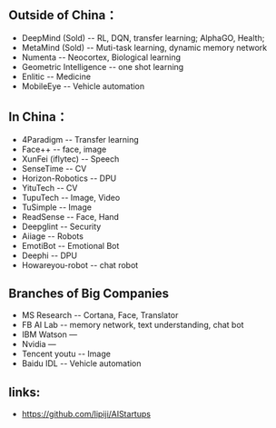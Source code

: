 
## Outside of China：
* DeepMind (Sold) -- RL, DQN, transfer learning; AlphaGO, Health;
* MetaMind (Sold) -- Muti-task learning, dynamic memory network
* Numenta -- Neocortex, Biological learning
* Geometric Intelligence -- one shot learning
* Enlitic -- Medicine
* MobileEye -- Vehicle automation 

## In China：
* 4Paradigm -- Transfer learning
* Face++ -- face, image
* XunFei (iflytec) -- Speech
* SenseTime -- CV
* Horizon-Robotics -- DPU
* YituTech -- CV
* TupuTech -- Image, Video
* TuSimple -- Image
* ReadSense -- Face, Hand 
* Deepglint -- Security
* Aiiage -- Robots
* EmotiBot -- Emotional Bot
* Deephi -- DPU
* Howareyou-robot -- chat robot


## Branches of Big Companies 
* MS Research -- Cortana, Face, Translator
* FB AI Lab -- memory network, text understanding, chat bot
* IBM Watson —
* Nvidia —
* Tencent youtu -- Image
* Baidu IDL -- Vehicle automation

## links:
  * https://github.com/lipiji/AIStartups
  
